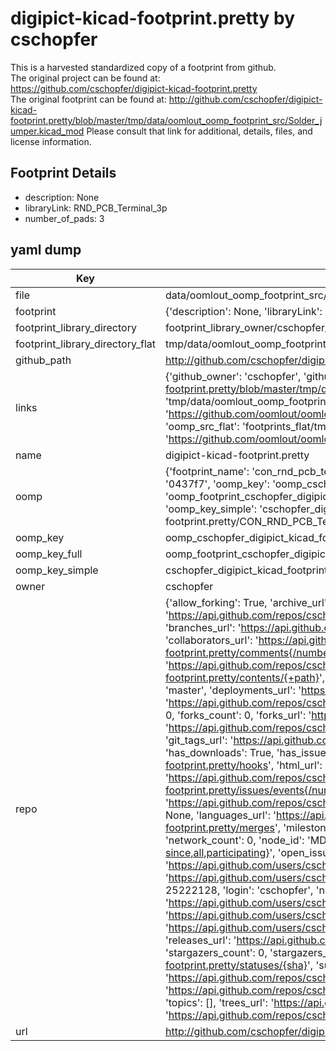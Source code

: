 # digipict-kicad-footprint.pretty by cschopfer  
This is a harvested standardized copy of a footprint from github.  
The original project can be found at:  
https://github.com/cschopfer/digipict-kicad-footprint.pretty  
The original footprint can be found at:
http://github.com/cschopfer/digipict-kicad-footprint.pretty/blob/master/tmp/data/oomlout_oomp_footprint_src/Solder_jumper.kicad_mod
Please consult that link for additional, details, files, and license information.  
## Footprint Details
* description: None  
* libraryLink: RND_PCB_Terminal_3p  
* number_of_pads: 3  
## yaml dump  
| Key | Value |  
| --- | --- |  
| file | data/oomlout_oomp_footprint_src/digipict-kicad-footprint.pretty/CON_RND_PCB_Terminal_5.08_3p.kicad_mod |  
| footprint | {'description': None, 'libraryLink': 'RND_PCB_Terminal_3p', 'number_of_pads': 3} |  
| footprint_library_directory | footprint_library_owner/cschopfer_digipict-kicad-footprint.pretty |  
| footprint_library_directory_flat | tmp/data/oomlout_oomp_footprint_src/footprints_flat/cschopfer_digipict_kicad_footprint_con_rnd_pcb_terminal_5_08_3p/working |  
| github_path | http://github.com/cschopfer/digipict-kicad-footprint.pretty/blob/master/tmp/data/oomlout_oomp_footprint_src/CON_RND_PCB_Terminal_5.08_3p.kicad_mod |  
| links | {'github_owner': 'cschopfer', 'github_repo_name': 'digipict-kicad-footprint.pretty', 'github_src': 'http://github.com/cschopfer/digipict-kicad-footprint.pretty/blob/master/tmp/data/oomlout_oomp_footprint_src/Solder_jumper.kicad_mod', 'github_src_repo': 'https://github.com/cschopfer/digipict-kicad-footprint.pretty', 'oomp_bot': 'tmp/data/oomlout_oomp_footprint_src/footprints/cschopfer_digipict_kicad_footprint_con_rnd_pcb_terminal_5_08_3p/working', 'oomp_bot_github': 'https://github.com/oomlout/oomlout_oomp_footprint_bot/tree/main/tmp/data/oomlout_oomp_footprint_src/footprints/cschopfer_digipict_kicad_footprint_con_rnd_pcb_terminal_5_08_3p/working', 'oomp_src_flat': 'footprints_flat/tmp/data/oomlout_oomp_footprint_src/footprints_flat/cschopfer_digipict_kicad_footprint_con_rnd_pcb_terminal_5_08_3p/working', 'oomp_src_flat_github': 'https://github.com/oomlout/oomlout_oomp_footprint_src/tree/main/tmp/data/oomlout_oomp_footprint_src/footprints_flat/cschopfer_digipict_kicad_footprint_con_rnd_pcb_terminal_5_08_3p/working'} |  
| name | digipict-kicad-footprint.pretty |  
| oomp | {'footprint_name': 'con_rnd_pcb_terminal_5_08_3p', 'library_name': 'digipict_kicad_footprint', 'md5': '0437f7577b9f7a27e8345a86f84f3e78', 'md5_10': '0437f7577b', 'md5_5': '0437f', 'md5_6': '0437f7', 'oomp_key': 'oomp_cschopfer_digipict_kicad_footprint_con_rnd_pcb_terminal_5_08_3p', 'oomp_key_extra': 'oomp_footprint_cschopfer_digipict_kicad_footprint_con_rnd_pcb_terminal_5_08_3p', 'oomp_key_full': 'oomp_footprint_cschopfer_digipict_kicad_footprint_con_rnd_pcb_terminal_5_08_3p_0437f7', 'oomp_key_simple': 'cschopfer_digipict_kicad_footprint_con_rnd_pcb_terminal_5_08_3p', 'original_filename': 'data/oomlout_oomp_footprint_src/digipict-kicad-footprint.pretty/CON_RND_PCB_Terminal_5.08_3p.kicad_mod', 'owner_name': 'cschopfer'} |  
| oomp_key | oomp_cschopfer_digipict_kicad_footprint_con_rnd_pcb_terminal_5_08_3p |  
| oomp_key_full | oomp_footprint_cschopfer_digipict_kicad_footprint_con_rnd_pcb_terminal_5_08_3p |  
| oomp_key_simple | cschopfer_digipict_kicad_footprint_con_rnd_pcb_terminal_5_08_3p |  
| owner | cschopfer |  
| repo | {'allow_forking': True, 'archive_url': 'https://api.github.com/repos/cschopfer/digipict-kicad-footprint.pretty/{archive_format}{/ref}', 'archived': False, 'assignees_url': 'https://api.github.com/repos/cschopfer/digipict-kicad-footprint.pretty/assignees{/user}', 'blobs_url': 'https://api.github.com/repos/cschopfer/digipict-kicad-footprint.pretty/git/blobs{/sha}', 'branches_url': 'https://api.github.com/repos/cschopfer/digipict-kicad-footprint.pretty/branches{/branch}', 'clone_url': 'https://github.com/cschopfer/digipict-kicad-footprint.pretty.git', 'collaborators_url': 'https://api.github.com/repos/cschopfer/digipict-kicad-footprint.pretty/collaborators{/collaborator}', 'comments_url': 'https://api.github.com/repos/cschopfer/digipict-kicad-footprint.pretty/comments{/number}', 'commits_url': 'https://api.github.com/repos/cschopfer/digipict-kicad-footprint.pretty/commits{/sha}', 'compare_url': 'https://api.github.com/repos/cschopfer/digipict-kicad-footprint.pretty/compare/{base}...{head}', 'contents_url': 'https://api.github.com/repos/cschopfer/digipict-kicad-footprint.pretty/contents/{+path}', 'contributors_url': 'https://api.github.com/repos/cschopfer/digipict-kicad-footprint.pretty/contributors', 'created_at': '2017-03-15T21:44:48Z', 'default_branch': 'master', 'deployments_url': 'https://api.github.com/repos/cschopfer/digipict-kicad-footprint.pretty/deployments', 'description': None, 'disabled': False, 'downloads_url': 'https://api.github.com/repos/cschopfer/digipict-kicad-footprint.pretty/downloads', 'events_url': 'https://api.github.com/repos/cschopfer/digipict-kicad-footprint.pretty/events', 'fork': False, 'forks': 0, 'forks_count': 0, 'forks_url': 'https://api.github.com/repos/cschopfer/digipict-kicad-footprint.pretty/forks', 'full_name': 'cschopfer/digipict-kicad-footprint.pretty', 'git_commits_url': 'https://api.github.com/repos/cschopfer/digipict-kicad-footprint.pretty/git/commits{/sha}', 'git_refs_url': 'https://api.github.com/repos/cschopfer/digipict-kicad-footprint.pretty/git/refs{/sha}', 'git_tags_url': 'https://api.github.com/repos/cschopfer/digipict-kicad-footprint.pretty/git/tags{/sha}', 'git_url': 'git://github.com/cschopfer/digipict-kicad-footprint.pretty.git', 'has_discussions': False, 'has_downloads': True, 'has_issues': True, 'has_pages': False, 'has_projects': True, 'has_wiki': True, 'homepage': None, 'hooks_url': 'https://api.github.com/repos/cschopfer/digipict-kicad-footprint.pretty/hooks', 'html_url': 'https://github.com/cschopfer/digipict-kicad-footprint.pretty', 'id': 85123825, 'is_template': False, 'issue_comment_url': 'https://api.github.com/repos/cschopfer/digipict-kicad-footprint.pretty/issues/comments{/number}', 'issue_events_url': 'https://api.github.com/repos/cschopfer/digipict-kicad-footprint.pretty/issues/events{/number}', 'issues_url': 'https://api.github.com/repos/cschopfer/digipict-kicad-footprint.pretty/issues{/number}', 'keys_url': 'https://api.github.com/repos/cschopfer/digipict-kicad-footprint.pretty/keys{/key_id}', 'labels_url': 'https://api.github.com/repos/cschopfer/digipict-kicad-footprint.pretty/labels{/name}', 'language': None, 'languages_url': 'https://api.github.com/repos/cschopfer/digipict-kicad-footprint.pretty/languages', 'license': None, 'merges_url': 'https://api.github.com/repos/cschopfer/digipict-kicad-footprint.pretty/merges', 'milestones_url': 'https://api.github.com/repos/cschopfer/digipict-kicad-footprint.pretty/milestones{/number}', 'mirror_url': None, 'name': 'digipict-kicad-footprint.pretty', 'network_count': 0, 'node_id': 'MDEwOlJlcG9zaXRvcnk4NTEyMzgyNQ==', 'notifications_url': 'https://api.github.com/repos/cschopfer/digipict-kicad-footprint.pretty/notifications{?since,all,participating}', 'open_issues': 0, 'open_issues_count': 0, 'owner': {'avatar_url': 'https://avatars.githubusercontent.com/u/25222128?v=4', 'events_url': 'https://api.github.com/users/cschopfer/events{/privacy}', 'followers_url': 'https://api.github.com/users/cschopfer/followers', 'following_url': 'https://api.github.com/users/cschopfer/following{/other_user}', 'gists_url': 'https://api.github.com/users/cschopfer/gists{/gist_id}', 'gravatar_id': '', 'html_url': 'https://github.com/cschopfer', 'id': 25222128, 'login': 'cschopfer', 'node_id': 'MDQ6VXNlcjI1MjIyMTI4', 'organizations_url': 'https://api.github.com/users/cschopfer/orgs', 'received_events_url': 'https://api.github.com/users/cschopfer/received_events', 'repos_url': 'https://api.github.com/users/cschopfer/repos', 'site_admin': False, 'starred_url': 'https://api.github.com/users/cschopfer/starred{/owner}{/repo}', 'subscriptions_url': 'https://api.github.com/users/cschopfer/subscriptions', 'type': 'User', 'url': 'https://api.github.com/users/cschopfer'}, 'private': False, 'pulls_url': 'https://api.github.com/repos/cschopfer/digipict-kicad-footprint.pretty/pulls{/number}', 'pushed_at': '2017-03-16T06:35:16Z', 'releases_url': 'https://api.github.com/repos/cschopfer/digipict-kicad-footprint.pretty/releases{/id}', 'size': 3, 'ssh_url': 'git@github.com:cschopfer/digipict-kicad-footprint.pretty.git', 'stargazers_count': 0, 'stargazers_url': 'https://api.github.com/repos/cschopfer/digipict-kicad-footprint.pretty/stargazers', 'statuses_url': 'https://api.github.com/repos/cschopfer/digipict-kicad-footprint.pretty/statuses/{sha}', 'subscribers_count': 0, 'subscribers_url': 'https://api.github.com/repos/cschopfer/digipict-kicad-footprint.pretty/subscribers', 'subscription_url': 'https://api.github.com/repos/cschopfer/digipict-kicad-footprint.pretty/subscription', 'svn_url': 'https://github.com/cschopfer/digipict-kicad-footprint.pretty', 'tags_url': 'https://api.github.com/repos/cschopfer/digipict-kicad-footprint.pretty/tags', 'teams_url': 'https://api.github.com/repos/cschopfer/digipict-kicad-footprint.pretty/teams', 'temp_clone_token': None, 'topics': [], 'trees_url': 'https://api.github.com/repos/cschopfer/digipict-kicad-footprint.pretty/git/trees{/sha}', 'updated_at': '2017-03-15T21:44:48Z', 'url': 'https://api.github.com/repos/cschopfer/digipict-kicad-footprint.pretty', 'visibility': 'public', 'watchers': 0, 'watchers_count': 0, 'web_commit_signoff_required': False} |  
| url | http://github.com/cschopfer/digipict-kicad-footprint.pretty |  


